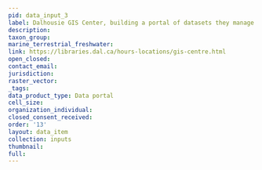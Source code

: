 ```yaml
---
pid: data_input_3
label: Dalhousie GIS Center, building a portal of datasets they manage
description: 
taxon_group: 
marine_terrestrial_freshwater: 
link: https://libraries.dal.ca/hours-locations/gis-centre.html
open_closed: 
contact_email: 
jurisdiction: 
raster_vector: 
_tags: 
data_product_type: Data portal
cell_size: 
organization_individual: 
closed_consent_received: 
order: '13'
layout: data_item
collection: inputs
thumbnail: 
full: 
---
```


